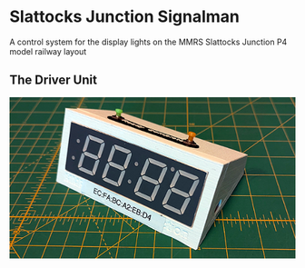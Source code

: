 # Slattocks Junction Signalman
A control system for the display lights on the MMRS Slattocks Junction P4 model railway layout
## The Driver Unit
![Driver unit](https://github.com/WebmasterMMRS/Slattocks_Junction_Signalman/blob/main/driver_unit.png 'The driver unit')

